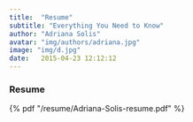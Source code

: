 ```yaml
---
title:  "Resume"
subtitle: "Everything You Need to Know"
author: "Adriana Solis"
avatar: "img/authors/adriana.jpg"
image: "img/d.jpg"
date:   2015-04-23 12:12:12
---
```


### Resume

 {% pdf "/resume/Adriana-Solis-resume.pdf" %}
